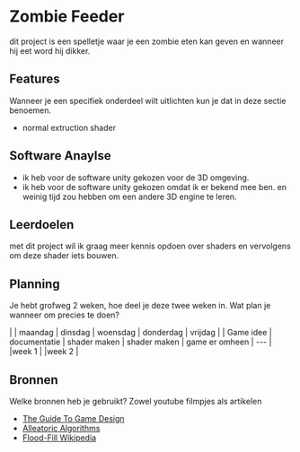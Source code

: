 # Zombie Feeder
dit project is een spelletje waar je een zombie eten kan geven en wanneer hij eet word hij dikker.

## Features
Wanneer je een specifiek onderdeel wilt uitlichten kun je dat in deze sectie benoemen.

- normal extruction shader

## Software Anaylse
- ik heb voor de software unity gekozen voor de 3D omgeving.
- ik heb voor de software unity gekozen omdat ik er bekend mee ben. en weinig tijd zou hebben om een andere 3D engine te leren.


## Leerdoelen
met dit project wil ik graag meer kennis opdoen over shaders en vervolgens om deze shader iets bouwen.

## Planning
Je hebt grofweg 2 weken, hoe deel je deze twee weken in. Wat plan je wanneer om precies te doen?

| | maandag | dinsdag | woensdag | donderdag | vrijdag |
| Game idee | documentatie | shader maken | shader maken | game er omheen | --- |
|week 1 |
|week 2 |

## Bronnen
Welke bronnen heb je gebruikt? Zowel youtube filmpjes als artikelen

- [The Guide To Game Design](link)
- [Alleatoric Algorithms](link)
- [Flood-Fill Wikipedia](link)
